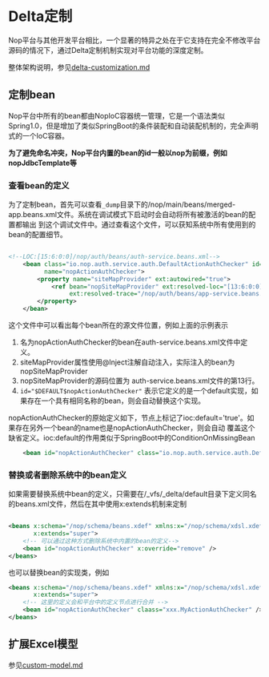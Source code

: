 # Delta定制

Nop平台与其他开发平台相比，一个显著的特异之处在于它支持在完全不修改平台源码的情况下，通过Delta定制机制实现对平台功能的深度定制。

整体架构说明，参见[delta-customization.md](delta/delta-customization.md)

## 定制bean

Nop平台中所有的bean都由NopIoC容器统一管理，它是一个语法类似Spring1.0，但是增加了类似SpringBoot的条件装配和自动装配机制的，完全声明式的一个IoC容器。

**为了避免命名冲突，Nop平台内置的bean的id一般以nop为前缀，例如nopJdbcTemplate等**

### 查看bean的定义
为了定制bean，首先可以查看`_dump`目录下的/nop/main/beans/merged-app.beans.xml文件。系统在调试模式下启动时会自动将所有被激活的bean的配置都输出
到这个调试文件中。通过查看这个文件，可以获知系统中所有使用到的bean的配置细节。

````xml

<!--LOC:[15:6:0:0]/nop/auth/beans/auth-service.beans.xml-->
    <bean class="io.nop.auth.service.auth.DefaultActionAuthChecker" id="$DEFAULT$nopActionAuthChecker" ioc:aop="false"
          name="nopActionAuthChecker">
        <property name="siteMapProvider" ext:autowired="true">
            <ref bean="nopSiteMapProvider" ext:resolved-loc="[13:6:0:0]/nop/auth/beans/auth-service.beans.xml"
                 ext:resolved-trace="/nop/auth/beans/app-service.beans.xml"/>
        </property>
    </bean>
````

这个文件中可以看出每个bean所在的源文件位置，例如上面的示例表示

1. 名为nopActionAuthChecker的bean在auth-service.beans.xml文件中定义。
2. siteMapProvider属性使用@Inject注解自动注入，实际注入的bean为 nopSiteMapProvider
3. nopSiteMapProvider的源码位置为 auth-service.beans.xml文件的第13行。
4. `id="$DEFAULT$nopActionAuthChecker"` 表示它定义的是一个default实现，如果存在一个具有相同名称的bean，则会自动替换这个实现。

nopActionAuthChecker的原始定义如下，节点上标记了ioc:default='true'。如果存在另外一个bean的name也是nopActionAuthChecker，则会自动
覆盖这个缺省定义。ioc:default的作用类似于SpringBoot中的ConditionOnMissingBean
````xml
    <bean id="nopActionAuthChecker" class="io.nop.auth.service.auth.DefaultActionAuthChecker" ioc:default="true"/>
````

### 替换或者删除系统中的bean定义

如果需要替换系统中bean的定义，只需要在/_vfs/_delta/default目录下定义同名的beans.xml文件，然后在其中使用x:extends机制来定制

````xml

<beans x:schema="/nop/schema/beans.xdef" xmlns:x="/nop/schema/xdsl.xdef"
       x:extends="super">
    <!-- 可以通过这种方式删除系统中内置的bean的定义-->
    <bean id="nopActionAuthChecker" x:override="remove" />
</beans>
````

也可以替换bean的实现类，例如
````xml
<beans x:schema="/nop/schema/beans.xdef" xmlns:x="/nop/schema/xdsl.xdef"
       x:extends="super">
    <!-- 这里的定义会和平台中的定义节点进行合并 -->
    <bean id="nopActionAuthChecker" claass="xxx.MyActionAuthChecker" />
</beans>
````

## 扩展Excel模型

参见[custom-model.md](model/custom-model.md)